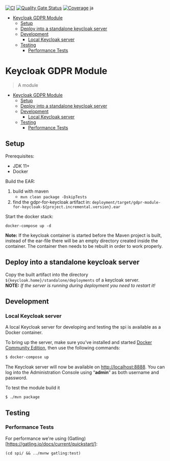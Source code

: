 [![CI](https://github.com/toolisticon/keycloak-gdpr-module/actions/workflows/build.yml/badge.svg)](https://github.com/toolisticon/keycloak-gdpr-module/actions/workflows/build.yml)
[![Quality Gate Status](https://sonarcloud.io/api/project_badges/measure?project=toolisticon_keycloak-gdpr-module&metric=alert_status)](https://sonarcloud.io/dashboard?id=toolisticon_keycloak-gdpr-module)
[![Coverage](https://sonarcloud.io/api/project_badges/measure?project=toolisticon_keycloak-gdpr-module&metric=coverage)](https://sonarcloud.io/dashboard?id=toolisticon_keycloak-gdpr-module)
ja
- [Keycloak GDPR Module](#keycloak-gdpr-module)
  - [Setup](#setup)
  - [Deploy into a standalone keycloak server](#deploy-into-a-standalone-keycloak-server)
  - [Development](#development)
    - [Local Keycloak server](#local-keycloak-server)
  - [Testing](#testing)
    - [Performance Tests](#performance-tests)
# Keycloak GDPR Module

> A module

- [Keycloak GDPR Module](#keycloak-gdpr-module)
  - [Setup](#setup)
  - [Deploy into a standalone keycloak server](#deploy-into-a-standalone-keycloak-server)
  - [Development](#development)
    - [Local Keycloak server](#local-keycloak-server)
  - [Testing](#testing)
    - [Performance Tests](#performance-tests)

## Setup

Prerequisites:
* JDK 11+
* Docker

Build the EAR:

1. build with maven
   * `mvn clean package -DskipTests`
2. find the gdpr-for-keycloak artifact in:
   `deployment/target/gdpr-module-for-keycloak-${project.incremental.version}.ear`

Start the docker stack:

```
docker-compose up -d
```

**Note:** If the keycloak container is started before the Maven project is built, instead of the ear-file there will be an empty
directory created inside the container. The container then needs to be rebuilt in order to work properly.

## Deploy into a standalone keycloak server

Copy the built artifact into the directory `${keycloak.home}/standalone/deployments` of a keycloak server.  
**NOTE:** *If the server is running during deployment you need to restart it!*


## Development
### Local Keycloak server
A local Keycloak server for developing and testing the spi is available as a Docker container.

To bring up the server, make sure you’ve installed and started [Docker Community Edition](https://docs.docker.com/engine/installation/), then use the following commands:
```bash
$ docker-compose up
```
The Keycloak server will now be available on <http://localhost:8888>. You can log into the Administration Console using “**admin**” as both username and password.

To test the module build it
```
$ ./mvn package
```

## Testing

### Performance Tests

For performance we're using (Gatling)[https://gatling.io/docs/current/quickstart/]:
```
(cd spi/ && ../mvnw gatling:test)
```
